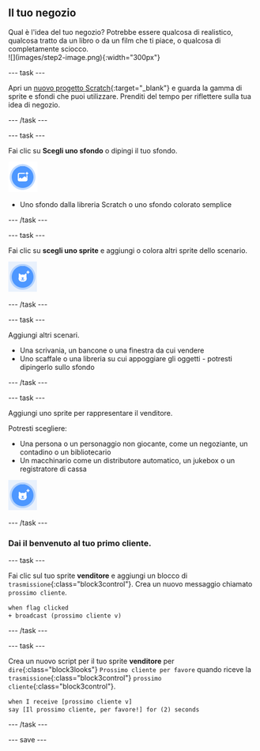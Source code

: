 ## Il tuo negozio

<div style="display: flex; flex-wrap: wrap">
<div style="flex-basis: 200px; flex-grow: 1; margin-right: 15px;">
Qual è l'idea del tuo negozio? Potrebbe essere qualcosa di realistico, qualcosa tratto da un libro o da un film che ti piace, o qualcosa di completamente sciocco.
</div>
<div>
![](images/step2-image.png){:width="300px"}
</div>
</div>

--- task ---

Apri un [nuovo progetto Scratch](http://rpf.io/scratch-new){:target="_blank"} e guarda la gamma di sprite e sfondi che puoi utilizzare. Prenditi del tempo per riflettere sulla tua idea di negozio.

--- /task ---

--- task ---

Fai clic su **Scegli uno sfondo** o dipingi il tuo sfondo.

![](images/choose-backdrop-icon.png)

+ Uno sfondo dalla libreria Scratch o uno sfondo colorato semplice

--- /task ---

--- task ---

Fai clic su **scegli uno sprite** e aggiungi o colora altri sprite dello scenario.

![](images/choose-sprite-icon.png)

--- /task ---

--- task ---

Aggiungi altri scenari.
+ Una scrivania, un bancone o una finestra da cui vendere
+ Uno scaffale o una libreria su cui appoggiare gli oggetti - potresti dipingerlo sullo sfondo

--- /task ---

--- task ---

Aggiungi uno sprite per rappresentare il venditore.

Potresti scegliere:
+ Una persona o un personaggio non giocante, come un negoziante, un contadino o un bibliotecario
+ Un macchinario come un distributore automatico, un jukebox o un registratore di cassa

![](images/choose-sprite-icon.png)

--- /task ---

### Dai il benvenuto al tuo primo cliente.

--- task ---

Fai clic sul tuo sprite **venditore** e aggiungi un blocco di `trasmissione`{:class="block3control"}. Crea un nuovo messaggio chiamato `prossimo cliente`.

```blocks3
when flag clicked
+ broadcast (prossimo cliente v)
```

--- /task ---

--- task ---

Crea un nuovo script per il tuo sprite **venditore** per `dire`{:class="block3looks"} `Prossimo cliente per favore` quando riceve la `trasmissione`{:class="block3control"} `prossimo cliente`{:class="block3control"}.

```blocks3
when I receive [prossimo cliente v] 
say [Il prossimo cliente, per favore!] for (2) seconds
```

--- /task ---

--- save ---
